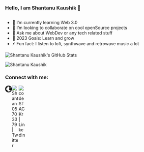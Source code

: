 ### Hello, I am Shantanu Kaushik 👋
  ##

- 🌱 I’m currently learning Web 3.0
- 👯 I’m looking to collaborate on cool openSource projects
- 💬 Ask me about WebDev or any tech related stuff
- 🥅 2023 Goals: Learn and grow
- ⚡ Fun fact: I listen to lofi, synthwave and retrowave music a lot

![Shantanu Kaushik's GitHub Stats](https://github-readme-stats.vercel.app/api?username=Aloneduckling&theme=great-gatsby&show_icons=true)

![Shantanu Kaushik](https://github-readme-stats.vercel.app/api/top-langs/?username=Aloneduckling&theme=great-gatsby&count_private=true&show_icons=true)

### Connect with me:

[<img align="left" alt="myWebsite" width="22px" src="https://raw.githubusercontent.com/iconic/open-iconic/master/svg/globe.svg" />][website]
[<img align="left" alt="Shantan05703379 | Twitter" width="22px" src="https://cdn.jsdelivr.net/npm/simple-icons@v3/icons/twitter.svg" />][twitter]
[<img align="left" alt="codeSTACKr | LinkedIn" width="22px" src="https://cdn.jsdelivr.net/npm/simple-icons@v3/icons/linkedin.svg" />][linkedin]






[website]: https://shantanu-kaushik.herokuapp.com/
[twitter]: https://twitter.com/Shantan05703379
[linkedin]: https://www.linkedin.com/in/shantanu-kaushik-731258176/
